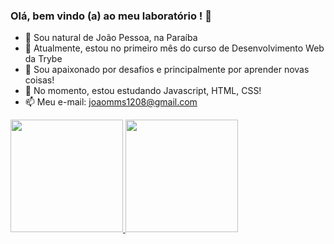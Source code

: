 ### Olá, bem vindo (a) ao meu laboratório ! 👋

- 🔭 Sou natural de João Pessoa, na Paraíba
- 🌱 Atualmente, estou no primeiro mês do curso de Desenvolvimento Web da Trybe
- 👯 Sou apaixonado por desafios e principalmente por aprender novas coisas!
- 🤔 No momento, estou estudando Javascript, HTML, CSS!
- 📫 Meu e-mail: joaomms1208@gmail.com

<div>
  <a href=https://github.com/joaomanoelsoares>  
  <img height="180cm" src="https://github-readme-stats.vercel.app/api?username=joaomanoelsoares&show_icons=true&theme=dracula"/>
  <img height="180cm" src="https://github-readme-stats.vercel.app/api/top-langs/?username=joaomanoelsoares&layout=compact&theme=dracula"/>
</div>
